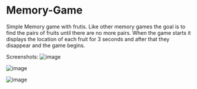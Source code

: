 # Memory-Game
Simple Memory game with frutis. Like other memory games the goal is to find the pairs of fruits until there are no more pairs. When the game starts it displays the location of each fruit for 3 seconds and after that they disappear and the game begins.

Screenshots:
![image](https://github.com/IvailoPe/Memory-Game/assets/123314052/c33568a1-29cf-4023-854b-51ebff20c8f2)


  ![image](https://github.com/IvailoPe/Memory-Game/assets/123314052/c4ac986f-9a45-4ed4-81da-b8e47cb710ee)


![image](https://github.com/IvailoPe/Memory-Game/assets/123314052/8d0b8f6d-1dad-4aac-bd19-acdabcbe5404)
